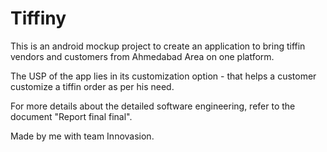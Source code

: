 # Tiffiny

This is an android mockup project to create an application to bring tiffin vendors and customers from Ahmedabad Area on one platform.

The USP of the app lies in its customization option - that helps a customer customize a tiffin order as per his need.

For more details about the detailed software engineering, refer to the document "Report final final".


Made by me with team Innovasion.
